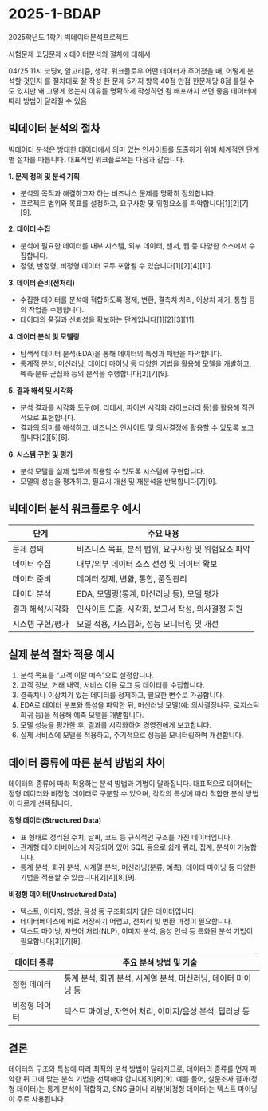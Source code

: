 # 2025-1-BDAP
2025학년도 1학기 빅데이터분석프로젝트

시험문제 코딩문제 x
데이터분석의 절차에 대해서


04/25 11시
코딩x, 알고리즘, 생각, 워크플로우
어떤 데이터가 주어졌을 때, 어떻게 분석할 것인지
를 절차대로 잘 작성
한 문제
5가지 항목
40점 만점 한문제당 8점
틀릴 수도 있지만 왜 그렇게 했는지 이유를 명확하게 작성하면 됨
배포까지 쓰면 좋음
데이터에 따라 방법이 달라질 수 있음


## 빅데이터 분석의 절차

빅데이터 분석은 방대한 데이터에서 의미 있는 인사이트를 도출하기 위해 체계적인 단계별 절차를 따릅니다. 대표적인 워크플로우는 다음과 같습니다.

**1. 문제 정의 및 분석 기획**
- 분석의 목적과 해결하고자 하는 비즈니스 문제를 명확히 정의합니다.
- 프로젝트 범위와 목표를 설정하고, 요구사항 및 위험요소를 파악합니다[1][2][7][9].

**2. 데이터 수집**
- 분석에 필요한 데이터를 내부 시스템, 외부 데이터, 센서, 웹 등 다양한 소스에서 수집합니다.
- 정형, 반정형, 비정형 데이터 모두 포함될 수 있습니다[1][2][4][11].

**3. 데이터 준비(전처리)**
- 수집한 데이터를 분석에 적합하도록 정제, 변환, 결측치 처리, 이상치 제거, 통합 등의 작업을 수행합니다.
- 데이터의 품질과 신뢰성을 확보하는 단계입니다[1][2][3][11].

**4. 데이터 분석 및 모델링**
- 탐색적 데이터 분석(EDA)을 통해 데이터의 특성과 패턴을 파악합니다.
- 통계적 분석, 머신러닝, 데이터 마이닝 등 다양한 기법을 활용해 모델을 개발하고, 예측·분류·군집화 등의 분석을 수행합니다[2][7][9].

**5. 결과 해석 및 시각화**
- 분석 결과를 시각화 도구(예: 리데시, 파이썬 시각화 라이브러리 등)를 활용해 직관적으로 표현합니다.
- 결과의 의미를 해석하고, 비즈니스 인사이트 및 의사결정에 활용할 수 있도록 보고합니다[2][5][6].

**6. 시스템 구현 및 평가**
- 분석 모델을 실제 업무에 적용할 수 있도록 시스템에 구현합니다.
- 모델의 성능을 평가하고, 필요시 개선 및 재분석을 반복합니다[7][9].

## 빅데이터 분석 워크플로우 예시

| 단계           | 주요 내용                                                                 |
|----------------|--------------------------------------------------------------------------|
| 문제 정의      | 비즈니스 목표, 분석 범위, 요구사항 및 위험요소 파악                      |
| 데이터 수집    | 내부/외부 데이터 소스 선정 및 데이터 확보                                 |
| 데이터 준비    | 데이터 정제, 변환, 통합, 품질관리                                        |
| 데이터 분석    | EDA, 모델링(통계, 머신러닝 등), 모델 평가                                 |
| 결과 해석/시각화 | 인사이트 도출, 시각화, 보고서 작성, 의사결정 지원                        |
| 시스템 구현/평가 | 모델 적용, 시스템화, 성능 모니터링 및 개선                               |

## 실제 분석 절차 적용 예시

1. 분석 목표를 “고객 이탈 예측”으로 설정합니다.
2. 고객 정보, 거래 내역, 서비스 이용 로그 등 데이터를 수집합니다.
3. 결측치나 이상치가 있는 데이터를 정제하고, 필요한 변수로 가공합니다.
4. EDA로 데이터 분포와 특성을 파악한 뒤, 머신러닝 모델(예: 의사결정나무, 로지스틱 회귀 등)을 적용해 예측 모델을 개발합니다.
5. 모델 성능을 평가한 후, 결과를 시각화하여 경영진에게 보고합니다.
6. 실제 서비스에 모델을 적용하고, 주기적으로 성능을 모니터링하며 개선합니다.

## 데이터 종류에 따른 분석 방법의 차이

데이터의 종류에 따라 적용하는 분석 방법과 기법이 달라집니다. 대표적으로 데이터는 정형 데이터와 비정형 데이터로 구분할 수 있으며, 각각의 특성에 따라 적합한 분석 방법이 다르게 선택됩니다.

**정형 데이터(Structured Data)**
- 표 형태로 정리된 수치, 날짜, 코드 등 규칙적인 구조를 가진 데이터입니다.
- 관계형 데이터베이스에 저장되어 있어 SQL 등으로 쉽게 쿼리, 집계, 분석이 가능합니다.
- 통계 분석, 회귀 분석, 시계열 분석, 머신러닝(분류, 예측), 데이터 마이닝 등 다양한 기법을 적용할 수 있습니다[2][4][8][9].

**비정형 데이터(Unstructured Data)**
- 텍스트, 이미지, 영상, 음성 등 구조화되지 않은 데이터입니다.
- 데이터베이스에 바로 저장하기 어렵고, 전처리 및 변환 과정이 필요합니다.
- 텍스트 마이닝, 자연어 처리(NLP), 이미지 분석, 음성 인식 등 특화된 분석 기법이 필요합니다[3][7][8].

| 데이터 종류    | 주요 분석 방법 및 기술                       |
|---------------|--------------------------------------------|
| 정형 데이터   | 통계 분석, 회귀 분석, 시계열 분석, 머신러닝, 데이터 마이닝 등  |
| 비정형 데이터 | 텍스트 마이닝, 자연어 처리, 이미지/음성 분석, 딥러닝 등      |

## 결론

데이터의 구조와 특성에 따라 최적의 분석 방법이 달라지므로, 데이터의 종류를 먼저 파악한 뒤 그에 맞는 분석 기법을 선택해야 합니다[3][8][9]. 예를 들어, 설문조사 결과(정형 데이터)는 통계 분석이 적합하고, SNS 글이나 리뷰(비정형 데이터)는 텍스트 마이닝이 주로 사용됩니다.
